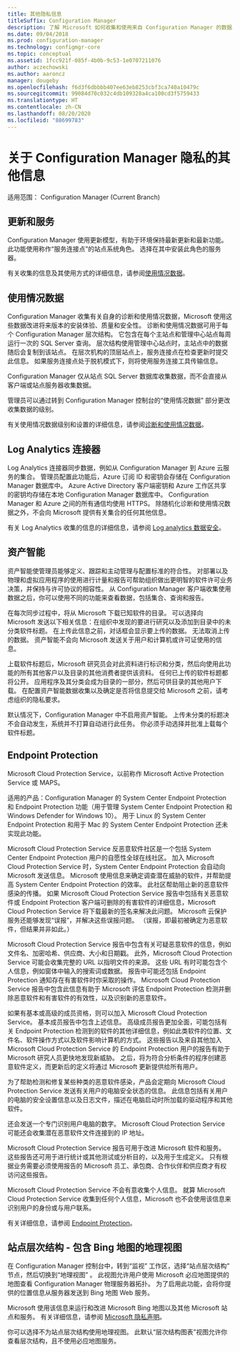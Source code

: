 ```yaml
---
title: 其他隐私信息
titleSuffix: Configuration Manager
description: 了解 Microsoft 如何收集和使用来自 Configuration Manager 的数据。
ms.date: 09/04/2018
ms.prod: configuration-manager
ms.technology: configmgr-core
ms.topic: conceptual
ms.assetid: 1fcc921f-085f-4b0b-9c53-1e0707211076
author: aczechowski
ms.author: aaroncz
manager: dougeby
ms.openlocfilehash: f6d3f6dbbbb407ee63eb8253cbf3ca740a10479c
ms.sourcegitcommit: 99084d70c032c4db109328a4ca100cd3f5759433
ms.translationtype: HT
ms.contentlocale: zh-CN
ms.lasthandoff: 08/20/2020
ms.locfileid: "88699783"
---
```

# <a name="additional-information-about-privacy-for-configuration-manager"></a>关于 Configuration Manager 隐私的其他信息

适用范围：  Configuration Manager (Current Branch)


## <a name="updates-and-servicing"></a>更新和服务

Configuration Manager 使用更新模型，有助于环境保持最新更新和最新功能。 此功能使用称作“服务连接点”的站点系统角色。 选择在其中安装此角色的服务器。 

有关收集的信息及其使用方式的详细信息，请参阅[使用情况数据](#usage-data)。



## <a name="usage-data"></a>使用情况数据

Configuration Manager 收集有关自身的诊断和使用情况数据，Microsoft 使用这些数据改进将来版本的安装体验、质量和安全性。
诊断和使用情况数据可用于每个 Configuration Manager 层次结构。 它包含在每个主站点和管理中心站点每周运行一次的 SQL Server 查询。 层次结构使用管理中心站点时，主站点中的数据随后会复制到该站点。 在层次机构的顶层站点上，服务连接点在检查更新时提交此信息。 如果服务连接点处于脱机模式下，则将使用服务连接工具传输信息。

Configuration Manager 仅从站点 SQL Server 数据库收集数据，而不会直接从客户端或站点服务器收集数据。

管理员可以通过转到 Configuration Manager 控制台的“使用情况数据”  部分更改收集数据的级别。

有关使用情况数据级别和设置的详细信息，请参阅[诊断和使用情况数据](../diagnostics/diagnostics-and-usage-data.md)。



## <a name="log-analytics-connector"></a>Log Analytics 连接器

Log Analytics 连接器同步数据，例如从 Configuration Manager 到 Azure 云服务的集合。 管理员配置此功能后，Azure 订阅 ID 和密钥会存储在 Configuration Manager 数据库中。 Azure Active Directory 客户端密钥和 Azure 工作区共享的密钥均存储在本地 Configuration Manager 数据库中。 Configuration Manager 和 Azure 之间的所有通信均使用 HTTPS。 除随机化诊断和使用情况数据之外，不会向 Microsoft 提供有关集合的任何其他信息。 

有关 Log Analytics 收集的信息的详细信息，请参阅 [Log analytics 数据安全](/azure/log-analytics/log-analytics-data-security)。



## <a name="asset-intelligence"></a>资产智能

资产智能使管理员能够定义、跟踪和主动管理与配置标准的符合性。 对部署以及物理和虚拟应用程序的使用进行计量和报告可帮助组织做出更明智的软件许可业务决策，并保持与许可协议的相容性。 从 Configuration Manager 客户端收集使用数据之后，你可以使用不同的功能来查看数据，包括集合、查询和报告。

在每次同步过程中，将从 Microsoft 下载已知软件的目录。 可以选择向 Microsoft 发送以下相关信息：在组织中发现的要进行研究以及添加到目录中的未分类软件标题。 在上传此信息之前，对话框会显示要上传的数据。 无法取消上传的数据。 资产智能不会向 Microsoft 发送关于用户和计算机或许可证使用的信息。

上载软件标题后，Microsoft 研究员会对此资料进行标识和分类，然后向使用此功能的所有其他客户以及目录的其他消费者提供该资料。 任何已上传的软件标题都将公开。 应用程序及其分类会成为目录的一部分，然后可供目录的其他用户下载。 在配置资产智能数据收集以及确定是否将信息提交给 Microsoft 之前，请考虑组织的隐私要求。

默认情况下，Configuration Manager 中不启用资产智能。 上传未分类的标题决不会自动发生，系统并不打算自动进行此任务。 你必须手动选择并批准上载每个软件标题。



## <a name="endpoint-protection"></a>Endpoint Protection

Microsoft Cloud Protection Service，以前称作 Microsoft Active Protection Service 或 MAPS。

适用的产品：Configuration Manager 的 System Center Endpoint Protection 和 Endpoint Protection 功能（用于管理 System Center Endpoint Protection 和 Windows Defender for Windows 10）。 用于 Linux 的 System Center Endpoint Protection 和用于 Mac 的 System Center Endpoint Protection 还未实现此功能。

Microsoft Cloud Protection Service 反恶意软件社区是一个包括 System Center Endpoint Protection 用户的自愿性全球在线社区。 加入 Microsoft Cloud Protection Service 时，System Center Endpoint Protection 会自动向 Microsoft 发送信息。 Microsoft 使用信息来确定调查潜在威胁的软件，并帮助提高 System Center Endpoint Protection 的效率。 此社区帮助阻止新的恶意软件感染的传播。 如果 Microsoft Cloud Protection Service 报告中包括有关恶意软件或 Endpoint Protection 客户端可删除的有害软件的详细信息，Microsoft Cloud Protection Service 将下载最新的签名来解决此问题。 Microsoft 云保护服务还能够发现“误报”，并解决这些误报问题。 （误报，即最初被确定为恶意软件，但结果并非如此。） 

Microsoft Cloud Protection Service 报告中包含有关可疑恶意软件的信息，例如文件名、加密哈希、供应商、大小和日期戳。 此外，Microsoft Cloud Protection Service 可能会收集完整的 URL 以指明文件的来源。 这些 URL 有时可能包含个人信息，例如窗体中输入的搜索词或数据。 报告中可能还包括 Endpoint Protection 通知存在有害软件时你采取的操作。 Microsoft Cloud Protection Service 报告中包含此信息有助于 Microsoft 评估 Endpoint Protection 检测并删除恶意软件和有害软件的有效性，以及识别新的恶意软件。

如果有基本或高级的成员资格，则可以加入 Microsoft Cloud Protection Service。 基本成员报告中包含上述信息。 高级成员报告更加全面，可能包括有关 Endpoint Protection 检测到的软件的其他详细信息，例如此类软件的位置、文件名、软件操作方式以及软件影响计算机的方式。 这些报告以及来自其他加入 Microsoft Cloud Protection Service 的 Endpoint Protection 用户的报告有助于 Microsoft 研究人员更快地发现新威胁。 之后，将为符合分析条件的程序创建恶意软件定义，而更新后的定义将通过 Microsoft 更新提供给所有用户。

为了帮助检测和修复某些种类的恶意软件感染，产品会定期向 Microsoft Cloud Protection Service 发送有关用户的电脑安全状态的信息。 此信息包括有关用户的电脑的安全设置信息以及日志文件，描述在电脑启动时所加载的驱动程序和其他软件。

还会发送一个专门识别用户电脑的数字。 Microsoft Cloud Protection Service 可能还会收集潜在恶意软件文件连接到的 IP 地址。

Microsoft Cloud Protection Service 报告可用于改进 Microsoft 软件和服务。 这些报告还可用于进行统计或其他测试或分析目的，以及用于生成定义。 只有根据业务需要必须使用报告的 Microsoft 员工、承包商、合作伙伴和供应商才有权访问这些报告。

Microsoft Cloud Protection Service 不会有意收集个人信息。 就算 Microsoft Cloud Protection Service 收集到任何个人信息，Microsoft 也不会使用该信息来识别用户的身份或与用户联系。

有关详细信息，请参阅 [Endpoint Protection](../../../protect/deploy-use/endpoint-protection.md)。



## <a name="site-hierarchy--geographical-view-with-bing-maps"></a>站点层次结构 - 包含 Bing 地图的地理视图

在 Configuration Manager 控制台中，转到“监视”  工作区，选择“站点层次结构”  节点，然后切换到“地理视图”  。 此视图允许用户使用 Microsoft 必应地图提供的地图查看 Configuration Manager 物理服务器拓扑。 为了启用此功能，会将你提供的位置信息从服务器发送到 Bing 地图 Web 服务。

Microsoft 使用该信息来运行和改进 Microsoft Bing 地图以及其他 Microsoft 站点和服务。 有关详细信息，请参阅 [Microsoft 隐私声明](https://privacy.microsoft.com/privacystatement)。

你可以选择不为站点层次结构使用地理视图。 此默认“层次结构图表”视图允许你查看层次结构，且不使用必应地图服务。
